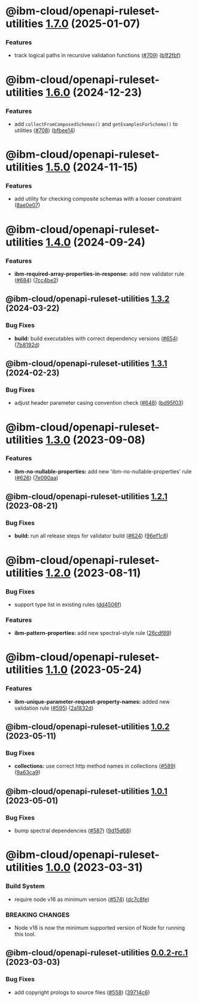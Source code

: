 # @ibm-cloud/openapi-ruleset-utilities [1.7.0](https://github.com/IBM/openapi-validator/compare/@ibm-cloud/openapi-ruleset-utilities@1.6.0...@ibm-cloud/openapi-ruleset-utilities@1.7.0) (2025-01-07)


### Features

* track logical paths in recursive validation functions ([#709](https://github.com/IBM/openapi-validator/issues/709)) ([b1f2fbf](https://github.com/IBM/openapi-validator/commit/b1f2fbf59859210155c822e2f2510f303aa4a7b8))

# @ibm-cloud/openapi-ruleset-utilities [1.6.0](https://github.com/IBM/openapi-validator/compare/@ibm-cloud/openapi-ruleset-utilities@1.5.0...@ibm-cloud/openapi-ruleset-utilities@1.6.0) (2024-12-23)


### Features

* add `collectFromComposedSchemas()` and `getExamplesForSchema()` to utilities ([#708](https://github.com/IBM/openapi-validator/issues/708)) ([bfbee14](https://github.com/IBM/openapi-validator/commit/bfbee1465c112c99edba5291d7d302e74a83c880))

# @ibm-cloud/openapi-ruleset-utilities [1.5.0](https://github.com/IBM/openapi-validator/compare/@ibm-cloud/openapi-ruleset-utilities@1.4.0...@ibm-cloud/openapi-ruleset-utilities@1.5.0) (2024-11-15)


### Features

* add utility for checking composite schemas with a looser constraint ([8ae0e07](https://github.com/IBM/openapi-validator/commit/8ae0e07c6a5377bd0c5f94d01a5d8a8c6d6202e7))

# @ibm-cloud/openapi-ruleset-utilities [1.4.0](https://github.com/IBM/openapi-validator/compare/@ibm-cloud/openapi-ruleset-utilities@1.3.2...@ibm-cloud/openapi-ruleset-utilities@1.4.0) (2024-09-24)


### Features

* **ibm-required-array-properties-in-response:** add new validator rule ([#684](https://github.com/IBM/openapi-validator/issues/684)) ([7cc4be2](https://github.com/IBM/openapi-validator/commit/7cc4be204512a0fe3b0ce6d0baef3cc960628722))

## @ibm-cloud/openapi-ruleset-utilities [1.3.2](https://github.com/IBM/openapi-validator/compare/@ibm-cloud/openapi-ruleset-utilities@1.3.1...@ibm-cloud/openapi-ruleset-utilities@1.3.2) (2024-03-22)


### Bug Fixes

* **build:** build executables with correct dependency versions ([#654](https://github.com/IBM/openapi-validator/issues/654)) ([7b8192d](https://github.com/IBM/openapi-validator/commit/7b8192dc74a4d672a8b6a6a077e40fc9e4ea716a))

## @ibm-cloud/openapi-ruleset-utilities [1.3.1](https://github.com/IBM/openapi-validator/compare/@ibm-cloud/openapi-ruleset-utilities@1.3.0...@ibm-cloud/openapi-ruleset-utilities@1.3.1) (2024-02-23)


### Bug Fixes

* adjust header parameter casing convention check ([#648](https://github.com/IBM/openapi-validator/issues/648)) ([bd95f03](https://github.com/IBM/openapi-validator/commit/bd95f035105f715fda053a1338a6eba2805cdbff))

# @ibm-cloud/openapi-ruleset-utilities [1.3.0](https://github.com/IBM/openapi-validator/compare/@ibm-cloud/openapi-ruleset-utilities@1.2.1...@ibm-cloud/openapi-ruleset-utilities@1.3.0) (2023-09-08)


### Features

* **ibm-no-nullable-properties:** add new 'ibm-no-nullable-properties' rule ([#626](https://github.com/IBM/openapi-validator/issues/626)) ([7e090aa](https://github.com/IBM/openapi-validator/commit/7e090aabbf51cc1a8d31fcfdfd9ab8056c2fa213))

## @ibm-cloud/openapi-ruleset-utilities [1.2.1](https://github.com/IBM/openapi-validator/compare/@ibm-cloud/openapi-ruleset-utilities@1.2.0...@ibm-cloud/openapi-ruleset-utilities@1.2.1) (2023-08-21)


### Bug Fixes

* **build:** run all release steps for validator build ([#624](https://github.com/IBM/openapi-validator/issues/624)) ([96ef1c8](https://github.com/IBM/openapi-validator/commit/96ef1c84e0466e034e4dd276a72dfc9368702ff6))

# @ibm-cloud/openapi-ruleset-utilities [1.2.0](https://github.com/IBM/openapi-validator/compare/@ibm-cloud/openapi-ruleset-utilities@1.1.0...@ibm-cloud/openapi-ruleset-utilities@1.2.0) (2023-08-11)


### Bug Fixes

* support type list in existing rules ([dd4506f](https://github.com/IBM/openapi-validator/commit/dd4506f381824a89b65109a0d01e73159ea6e490))


### Features

* **ibm-pattern-properties:** add new spectral-style rule ([26cdf89](https://github.com/IBM/openapi-validator/commit/26cdf89e867b32deb7a719013e6f62dd85201fa0))

# @ibm-cloud/openapi-ruleset-utilities [1.1.0](https://github.com/IBM/openapi-validator/compare/@ibm-cloud/openapi-ruleset-utilities@1.0.2...@ibm-cloud/openapi-ruleset-utilities@1.1.0) (2023-05-24)


### Features

* **ibm-unique-parameter-request-property-names:** added new validation rule ([#595](https://github.com/IBM/openapi-validator/issues/595)) ([2a1832d](https://github.com/IBM/openapi-validator/commit/2a1832d3a7dbde1870dcbf125c1c2e036b04e0bc))

## @ibm-cloud/openapi-ruleset-utilities [1.0.2](https://github.com/IBM/openapi-validator/compare/@ibm-cloud/openapi-ruleset-utilities@1.0.1...@ibm-cloud/openapi-ruleset-utilities@1.0.2) (2023-05-11)


### Bug Fixes

* **collections:** use correct http method names in collections ([#589](https://github.com/IBM/openapi-validator/issues/589)) ([9a63ca9](https://github.com/IBM/openapi-validator/commit/9a63ca90bc128bdac78c9810831c1d6edc00a774))

## @ibm-cloud/openapi-ruleset-utilities [1.0.1](https://github.com/IBM/openapi-validator/compare/@ibm-cloud/openapi-ruleset-utilities@1.0.0...@ibm-cloud/openapi-ruleset-utilities@1.0.1) (2023-05-01)


### Bug Fixes

* bump spectral dependencies ([#587](https://github.com/IBM/openapi-validator/issues/587)) ([9d15d68](https://github.com/IBM/openapi-validator/commit/9d15d68a86aa30198b0d5c955773b7fe76e07cd1))

# @ibm-cloud/openapi-ruleset-utilities [1.0.0](https://github.com/IBM/openapi-validator/compare/@ibm-cloud/openapi-ruleset-utilities@0.0.1...@ibm-cloud/openapi-ruleset-utilities@1.0.0) (2023-03-31)


### Build System

* require node v16 as minimum version ([#574](https://github.com/IBM/openapi-validator/issues/574)) ([dc7c8fe](https://github.com/IBM/openapi-validator/commit/dc7c8fee2bca21ac1c93a7ccbb46eabbafc7eeef))


### BREAKING CHANGES

* Node v16 is now the minimum supported version of Node for running this tool.

## @ibm-cloud/openapi-ruleset-utilities [0.0.2-rc.1](https://github.com/IBM/openapi-validator/compare/@ibm-cloud/openapi-ruleset-utilities@0.0.1...@ibm-cloud/openapi-ruleset-utilities@0.0.2-rc.1) (2023-03-03)


### Bug Fixes

* add copyright prologs to source files ([#558](https://github.com/IBM/openapi-validator/issues/558)) ([39714c6](https://github.com/IBM/openapi-validator/commit/39714c67f3288ef047ea4539d4cccb725ddea849))

